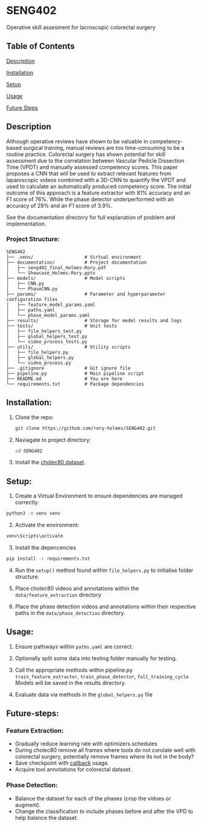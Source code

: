 # SENG402
Operative skill assesment for lacroscopic colorectal surgery

## Table of Contents
[Description](#description)

[Installation](#installation)

[Setup](#Setup)

[Usage](#Usage)

[Future Steps](#Future-steps)

## Description
Although operative reviews have shown to be valuable in competency-based surgical training, manual reviews are too time-consuming to be a routine practice. Colorectal surgery has shown potential for skill assessment due to the correlation between Vascular Pedicle Dissection Time (VPDT) and manually assessed competency scores. This paper proposes a CNN that will be used to extract relevant features from laparoscopic videos combined with a 3D-CNN to quantify the VPDT and used to calculate an automatically produced competency score. The initial outcome of this approach is a feature extractor with 81% accuracy and an F1 score of 76%. While the phase detector underperformed with an accuracy of 29% and an F1 score of
3.9%.

See the documentation directory for full explanation of problem and implementation.

### Project Structure:
```
SENG402
├── .venv/                   # Virtual environment
├── documentation/           # Project documentation
│   ├── seng402_final_Holmes-Rory.pdf
│   └── Showcase_Holmes-Rory.pptx
├── models/                  # Model scripts
│   ├── CNN.py
│   └── PhaseCNN.py
├── params/                  # Parameter and hyperparameter configuration files
│   ├── feature_model_params.yaml
│   ├── paths.yaml
│   └── phase_model_params.yaml
├── results/                 # Storage for model results and logs
├── tests/                   # Unit tests
│   ├── file_helpers_test.py
│   ├── global_helpers_test.py
│   └── video_process_tests.py
├── utils/                   # Utility scripts
│   ├── file_helpers.py
│   ├── global_helpers.py
│   └── video_process.py
├── .gitignore               # Git ignore file
├── pipeline.py              # Main pipeline script
├── README.md                # You are here 
└── requirements.txt         # Package dependencies
```

## Installation:

 1. Clone the repo:
    ```sh
    git clone https://github.com/rory-holmes/SENG402.git
    ```

 2. Naviagate to project directory:
    ```sh
    cd SENG402
    ```

 3. Install the [cholec80 dataset](http://camma.u-strasbg.fr/datasets). 

## Setup:
 1. Create a Virtual Environment to ensure dependencies are managed correctly:
   ```bash
   python3 -m venv venv
   ```

 2. Activate the environment:
   ```bash
   venv\Scripts\activate
   ```

 3. Install the depencencies
   ```bash
   pip install -r requirements.txt
   ```

 4. Run the ```setup()``` method found within ```file_helpers.py``` to initialise folder structure.

 5. Place cholec80 videos and annotations within the ```data/feature_extraction``` directory

 6. Place the phase detection videos and annotations within their respective paths in the ```data/phase_detection``` directory.

## Usage:

 1. Ensure pathways within ```paths.yaml``` are correct.

 2. Optionally split some data into testing folder manually for testing.

 3. Call the appropriate methods within pipeline.py
   ```train_feature_extractor```, ```train_phase_detector```, ```full_training_cycle```
   Models will be saved in the results directory.

 4. Evaluate data via methods in the ```global_helpers.py``` file

## Future-steps:

### Feature Extraction:
- Gradually reduce learning rate with optimizers.schedules
- During cholec80 remove all frames where tools do not corolate well with colorectal surgery, potentially remove frames where its not in the body?
- Save checkpoint with [callback](https://www.tensorflow.org/tutorials/keras/save_and_load) usage.
- Acquire tool annotations for colorectal dataset.

### Phase Detection:
- Balance the dataset for each of the phases (crop the vidoes or augment).
- Change the classification to include phases before and after the VPD to help balance the dataset.
